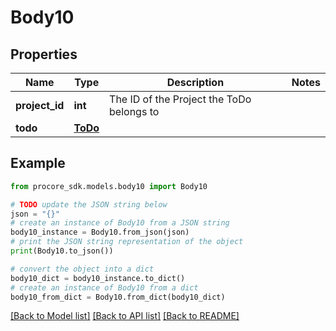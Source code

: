 # Body10


## Properties

Name | Type | Description | Notes
------------ | ------------- | ------------- | -------------
**project_id** | **int** | The ID of the Project the ToDo belongs to | 
**todo** | [**ToDo**](ToDo.md) |  | 

## Example

```python
from procore_sdk.models.body10 import Body10

# TODO update the JSON string below
json = "{}"
# create an instance of Body10 from a JSON string
body10_instance = Body10.from_json(json)
# print the JSON string representation of the object
print(Body10.to_json())

# convert the object into a dict
body10_dict = body10_instance.to_dict()
# create an instance of Body10 from a dict
body10_from_dict = Body10.from_dict(body10_dict)
```
[[Back to Model list]](../README.md#documentation-for-models) [[Back to API list]](../README.md#documentation-for-api-endpoints) [[Back to README]](../README.md)


